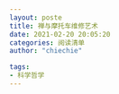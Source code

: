 ```yaml
---
layout: poste
title: 禅与摩托车维修艺术
date: 2021-02-20 20:05:20
categories: 阅读清单
author: "chiechie"

tags:
- 科学哲学
---
```


